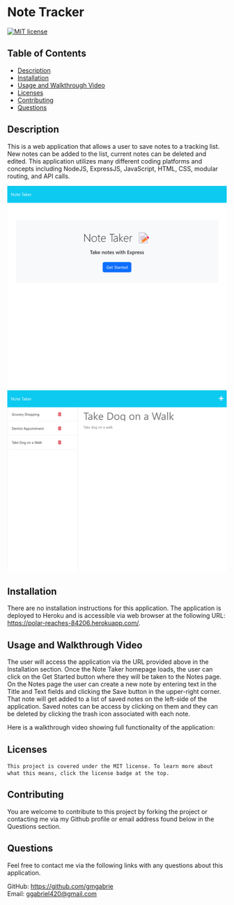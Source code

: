 # Note Tracker

  [![MIT license](https://img.shields.io/badge/License-MIT-blue.svg)](https://lbesson.mit-license.org/)

  ## Table of Contents
  * [Description](#description)
  * [Installation](#installation)
  * [Usage and Walkthrough Video](#usage-and-walkthrough-video)
  * [Licenses](#licenses)
  * [Contributing](#contributing)
  * [Questions](#questions)

  ## Description
  This is a web application that allows a user to save notes to a tracking list.  New notes can be added to the list, current notes can be deleted and edited.  This application utilizes many different coding platforms and concepts including NodeJS, ExpressJS, JavaScript, HTML, CSS, modular routing, and API calls.  

  ![note tracker screenshot1](./public/assets/images/1.png) 
  ![note tracker screenshot2](./public/assets/images/2.png)

  ## Installation
  There are no installation instructions for this application. The application is deployed to Heroku and is accessible via web browser at the following URL:  https://polar-reaches-84206.herokuapp.com/.

  ## Usage and Walkthrough Video
  The user will access the application via the URL provided above in the Installation section.  Once the Note Taker homepage loads, the user can click on the Get Started button where they will be taken to the Notes page.  On the Notes page the user can create a new note by entering text in the Title and Text fields and clicking the Save button in the upper-right corner.  That note will get added to a list of saved notes on the left-side of the application.  Saved notes can be access by clicking on them and they can be deleted by clicking the trash icon associated with each note.

  Here is a walkthrough video showing full functionality of the application:
  

  ## Licenses
    This project is covered under the MIT license. To learn more about what this means, click the license badge at the top.

  ## Contributing
  You are welcome to contribute to this project by forking the project or contacting me via my Github profile or email address found below in the Questions section.  


  ## Questions
  Feel free to contact me via the following links with any questions about this application.
  
  GitHub: https://github.com/gmgabrie  
  Email: ggabriel420@gmail.com

